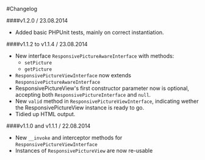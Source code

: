 #Changelog

####v1.2.0  / 23.08.2014
- Added basic PHPUnit tests, mainly on correct instantiation.


####v1.1.2 to v1.1.4 / 23.08.2014

- New interface `ResponsivePictureAwareInterface` with methods:
    - `setPicture`
    - `getPicture`
- `ResponsivePictureViewInterface` now extends `ResponsivePictureAwareInterface`
- ResponsivePictureView's first constructor parameter now is optional, accepting both `ResponsivePictureInterface` and `null`.
- New `valid` method in `ResponsivePictureViewInterface`, indicating wether the ResponsivePictureView instance is ready to go. 
- Tidied up HTML output.

####v1.1.0 and v1.1.1 / 22.08.2014

- New `__invoke` and interceptor methods for `ResponsivePictureViewInterface`
- Instances of `ResponsivePictureView` are now re-usable








